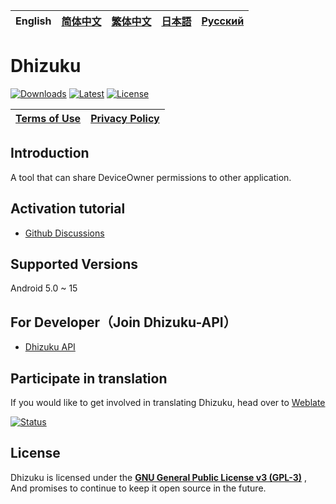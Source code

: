 English | [简体中文](README_zh_rCN.md) | [繁体中文](README_zh_Hant.md) | [日本語](README_ja.md) | [Русский](README_ru.md)
|-|-|-|-|-|


# Dhizuku

[![Downloads](https://img.shields.io/github/downloads/iamr0s/Dhizuku/total?label=Downloads)](https://github.com/iamr0s/Dhizuku/releases)
[![Latest](https://img.shields.io/github/v/release/iamr0s/Dhizuku?label=Lastest)](https://github.com/iamr0s/Dhizuku/releases/latest)
[![License](https://img.shields.io/github/license/iamr0s/Dhizuku?label=License)](https://github.com/iamr0s/Dhizuku/blob/main/LICENSE)

| [Terms of Use](TERMS.md) | [Privacy Policy](PRIVACY.md) |
|-|-|

## Introduction

A tool that can share DeviceOwner permissions to other application.

## Activation tutorial

- [Github Discussions](https://github.com/iamr0s/Dhizuku/discussions/19)

## Supported Versions

Android 5.0 ~ 15

## For Developer（Join Dhizuku-API）

- [Dhizuku API](https://github.com/iamr0s/Dhizuku-API)

## Participate in translation

If you would like to get involved in translating Dhizuku, head over to [Weblate](https://hosted.weblate.org/engage/dhizuku/)

[![Status](https://hosted.weblate.org/widgets/dhizuku/-/multi-auto.svg)](https://hosted.weblate.org/engage/dhizuku/)

## License

Dhizuku is licensed under the [**GNU General Public License v3 (GPL-3)**](http://www.gnu.org/copyleft/gpl.html) , And promises to continue to keep it open source in the future.
